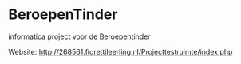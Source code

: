 # BeroepenTinder
informatica project voor de Beroepentinder

Website: 
  http://268561.fiorettileerling.nl/Projecttestruimte/index.php

